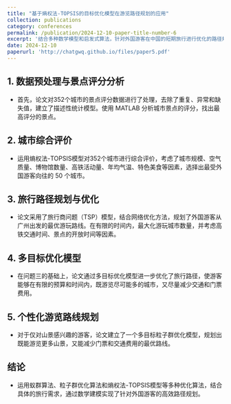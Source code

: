 ```yaml
---
title: "基于熵权法-TOPSIS的目标优化模型在游览路径规划的应用"
collection: publications
category: conferences
permalink: /publication/2024-12-10-paper-title-number-6
excerpt: '结合多种数学模型和启发式算法，针对外国游客在中国的短期旅行进行优化的路径规划.'
date: 2024-12-10
paperurl: 'http://chatgwq.github.io/files/paper5.pdf'
---
```


## 1. 数据预处理与景点评分分析
- 首先，论文对352个城市的景点评分数据进行了处理，去除了重复、异常和缺失值，建立了描述性统计模型。使用 MATLAB 分析城市景点的评分，找出最高评分的景点。

## 2. 城市综合评价
- 运用熵权法-TOPSIS模型对352个城市进行综合评价，考虑了城市规模、空气质量、博物馆数量、高铁活动量、年均气温、特色美食等因素，选择出最受外国游客向往的 50 个城市。

## 3. 旅行路径规划与优化
- 论文采用了旅行商问题（TSP）模型，结合网络优化方法，规划了外国游客从广州出发的最优游玩路线。在有限的时间内，最大化游玩城市数量，并考虑高铁交通时间、景点的开放时间等因素。

## 4. 多目标优化模型
- 在问题三的基础上，论文通过多目标优化模型进一步优化了旅行路径，使游客能够在有限的预算和时间内，既游览尽可能多的城市，又尽量减少交通和门票费用。

## 5. 个性化游览路线规划
- 对于仅对山景感兴趣的游客，论文建立了一个多目标粒子群优化模型，规划出既能游览更多山景，又能减少门票和交通费用的最优路线。

## 结论
- 运用蚁群算法、粒子群优化算法和熵权法-TOPSIS模型等多种优化算法，结合具体的旅行需求，通过数学建模实现了针对外国游客的高效路径规划。